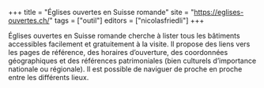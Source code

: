 +++
title = "Églises ouvertes en Suisse romande"
site = "https://eglises-ouvertes.ch/"
tags = ["outil"]
editors = ["nicolasfriedli"]
+++

Églises ouvertes en Suisse romande cherche à lister tous les bâtiments accessibles facilement et gratuitement à la visite. Il propose des liens vers les pages de référence, des horaires d’ouverture, des coordonnées géographiques et des références patrimoniales (bien culturels d’importance nationale ou régionale). Il est possible de naviguer de proche en proche entre les différents lieux.
